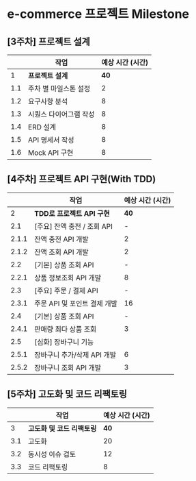# e-commerce 프로젝트 Milestone
## [3주차] 프로젝트 설계
|     | 작업 | 예상 시간 (시간) |
|-----|------|----------------|
| 1   | **프로젝트 설계** | **40** |
| 1.1 | 주차 별 마일스톤 설정 | 2 |
| 1.2 | 요구사항 분석 | 8 |
| 1.3 | 시퀀스 다이어그램 작성 | 8 |
| 1.4 | ERD 설계 | 8 |
| 1.5 | API 명세서 작성 | 8 |
| 1.6 | Mock API 구현 | 8 |

## [4주차] 프로젝트 API 구현(With TDD)

|  | 작업                   | 예상 시간 (시간) |
|--|----------------------|------------|
| 2 | **TDD로 프로젝트 API 구현** | **40**     |
| 2.1 | [주요] 잔액 충전 / 조회 API  | -          |
| 2.1.1 | 잔액 충전 API 개발         | 2          |
| 2.1.2 | 잔액 조회 API 개발         | 2          |
| 2.2 | [기본] 상품 조회 API       | -          |
| 2.2.1 | 상품 정보조회 API 개발       | 8          |
| 2.3 | [주요] 주문 / 결제 API     | -          |
| 2.3.1 | 주문 API 및 포인트 결제 개발   | 16         |
| 2.4 | [기본] 상품 조회 API       | -          |
| 2.4.1 | 판매량 최다 상품 조회         | 3          |
| 2.5 | [심화] 장바구니 기능         |            |
| 2.5.1 | 장바구니 추가/삭제 API 개발    | 6          |
| 2.5.2 | 장바구니 조회 API 개발       | 3          |

## [5주차] 고도화 및 코드 리팩토링

|    | 작업 | 예상 시간 (시간) |
|----|------|------------|
| 3  | **고도화 및 코드 리팩토링** | **40**     |
| 3.1 | 고도화 | 20          |
| 3.2 | 동시성 이슈 검토 | 12         |
| 3.3 | 코드 리팩토링 | 8          |